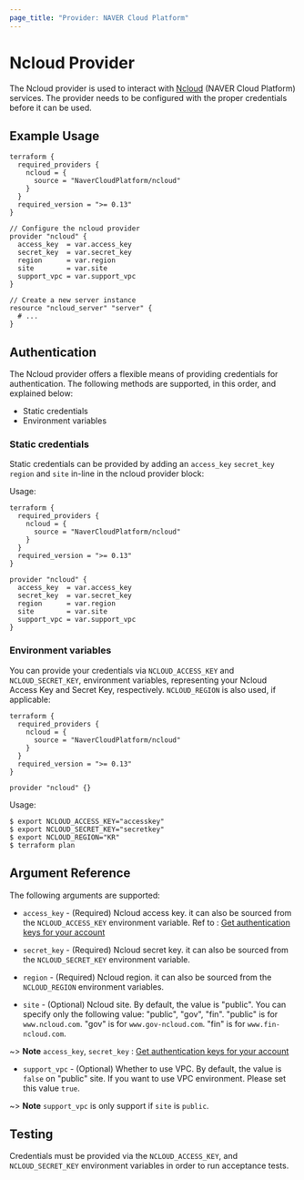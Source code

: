 ```yaml
---
page_title: "Provider: NAVER Cloud Platform"
---
```


# Ncloud Provider

The Ncloud provider is used to interact with
[Ncloud](https://www.ncloud.com) (NAVER Cloud Platform) services.
The provider needs to be configured with the proper credentials before it can be used.


## Example Usage

```hcl
terraform {
  required_providers {
    ncloud = {
      source = "NaverCloudPlatform/ncloud"
    }
  }
  required_version = ">= 0.13"
}

// Configure the ncloud provider
provider "ncloud" {
  access_key  = var.access_key
  secret_key  = var.secret_key
  region      = var.region
  site        = var.site
  support_vpc = var.support_vpc
}

// Create a new server instance
resource "ncloud_server" "server" {
  # ...
}
```

## Authentication


The Ncloud provider offers a flexible means of providing credentials for authentication.
The following methods are supported, in this order, and explained below:

- Static credentials
- Environment variables

### Static credentials

Static credentials can be provided by adding an `access_key` `secret_key` `region` and `site` in-line in the
ncloud provider block:

Usage:

```hcl
terraform {
  required_providers {
    ncloud = {
      source = "NaverCloudPlatform/ncloud"
    }
  }
  required_version = ">= 0.13"
}

provider "ncloud" {
  access_key  = var.access_key
  secret_key  = var.secret_key
  region      = var.region
  site        = var.site
  support_vpc = var.support_vpc
}
```


### Environment variables

You can provide your credentials via `NCLOUD_ACCESS_KEY` and `NCLOUD_SECRET_KEY`,
environment variables, representing your Ncloud Access Key and Secret Key, respectively.
`NCLOUD_REGION` is also used, if applicable:

```hcl
terraform {
  required_providers {
    ncloud = {
      source = "NaverCloudPlatform/ncloud"
    }
  }
  required_version = ">= 0.13"
}

provider "ncloud" {}
```

Usage:

```shell
$ export NCLOUD_ACCESS_KEY="accesskey"
$ export NCLOUD_SECRET_KEY="secretkey"
$ export NCLOUD_REGION="KR"
$ terraform plan
```


## Argument Reference

The following arguments are supported:

* `access_key` - (Required) Ncloud access key.
  it can also be sourced from the `NCLOUD_ACCESS_KEY` environment variable.
  Ref to : [Get authentication keys for your account](http://docs.ncloud.com/en/api_new/api_new-1-1.html#preparation)

* `secret_key` - (Required) Ncloud secret key.
  it can also be sourced from the `NCLOUD_SECRET_KEY` environment variable.

* `region` - (Required) Ncloud region.
  it can also be sourced from the `NCLOUD_REGION` environment variables.

* `site` - (Optional) Ncloud site. By default, the value is "public". You can specify only the following value: "public", "gov", "fin". "public" is for `www.ncloud.com`. "gov" is for `www.gov-ncloud.com`. "fin" is for `www.fin-ncloud.com`.

~> **Note** `access_key`, `secret_key` : [Get authentication keys for your account](http://docs.ncloud.com/en/api_new/api_new-1-1.html#preparation)

* `support_vpc` - (Optional) Whether to use VPC. By default, the value is `false` on "public" site. If you want to use VPC environment. Please set this value `true`.  

~> **Note** `support_vpc` is only support if `site` is `public`.

## Testing

Credentials must be provided via the `NCLOUD_ACCESS_KEY`, and `NCLOUD_SECRET_KEY` environment variables in order to run acceptance tests.



